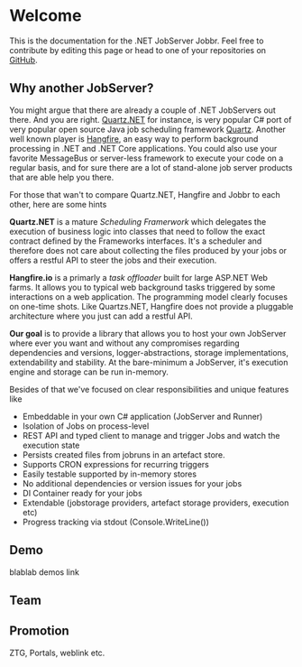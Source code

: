 # Welcome
This is the documentation for the .NET JobServer Jobbr. Feel free to contribute by editing this page or head to one of your repositories on [GitHub](https://github.com/JobbrIO).

## Why another JobServer?
You might argue that there are already a couple of .NET JobServers out there. And you are right. [Quartz.NET](https://www.quartz-scheduler.net/) for instance, is very popular C# port of very popular open source Java job scheduling framework [Quartz](http://www.quartz-scheduler.org/). Another well known player is [Hangfire](https://www.hangfire.io/), an easy way to perform background processing in .NET and .NET Core applications. You could also use your favorite MessageBus or server-less framework to execute your code on a regular basis, and for sure there are a lot of stand-alone job server products that are able help you there.

For those that wan't to compare Quartz.NET, Hangfire and Jobbr to each other, here are some hints

**Quartz.NET** is a mature *Scheduling Framerwork* which delegates the execution of business logic into classes that need to follow the exact contract defined by the Frameworks interfaces. It's a scheduler and therefore does not care about collecting the files produced by your jobs or offers a restful API to steer the jobs and their execution.

**Hangfire.io** is a primarly a *task offloader* built for large ASP.NET Web farms. It allows you to typical web background tasks triggered by some interactions on a web application. The programming model clearly focuses on one-time shots. Like Quartzs.NET, Hangfire does not provide a pluggable architecture where you just can add a restful API.

**Our goal** is to provide a library that allows you to host your own JobServer where ever you want and without any compromises regarding dependencies and versions, logger-abstractions, storage implementations, extendability and stability. At the bare-minimum a JobServer, it's execution engine and storage can be run in-memory. 

Besides of that we've focused on clear responsibilities and unique features like

* Embeddable in your own C# application (JobServer and Runner)
* Isolation of Jobs on process-level
* REST API and typed client to manage and trigger Jobs and watch the execution state
* Persists created files from jobruns in an artefact store.
* Supports CRON expressions for recurring triggers
* Easily testable supported by in-memory stores
* No additional dependencies or version issues for your jobs
* DI Container ready for your jobs
* Extendable (jobstorage providers, artefact storage providers, execution etc)
* Progress tracking via stdout (Console.WriteLine())


## Demo
blablab demos link

## Team

## Promotion
ZTG, Portals, weblink etc.